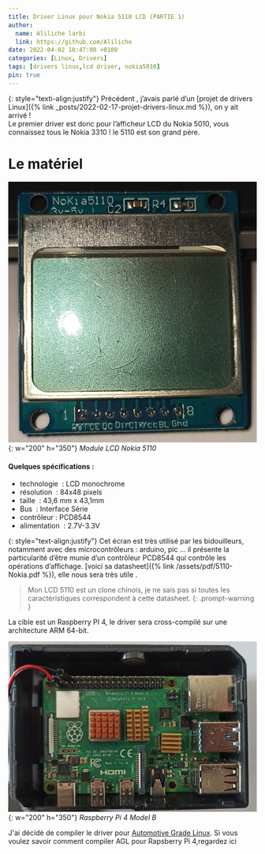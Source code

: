 ```yaml
---
title: Driver Linux pour Nokia 5110 LCD (PARTIE 1)
author:
  name: Aliliche larbi
  link: https://github.com/Aliliche
date: 2022-04-02 18:47:00 +0100
categories: [Linux, Drivers]
tags: [drivers linux,lcd driver, nokia5010]
pin: true
---
```


{: style="texti-align:justify"}
Précédent , j’avais parlé d’un [projet de drivers Linux]({% link _posts/2022-02-17-projet-drivers-linux.md %}), on y ait arrivé !  
Le premier driver est donc pour  l’afficheur LCD du Nokia 5010, vous connaissez tous le Nokia 3310 ! le 5110 est son grand père. 

# Le matériel

![5110 Nokia LCD module](/assets/img/drivers/5110.jpg){: w="200" h="350"}
*Module LCD Nokia 5110*

#### Quelques spécifications :

- technologie 	: LCD monochrome 
- résolution 	: 84x48 pixels 
- taille 		: 43,6 mm x 43,1mm 
- Bus 			:  Interface Série 
- contrôleur	:  PCD8544   
- alimentation 	:   2.7V-3.3V

{: style="text-align:justify"}
Cet écran est très utilisé par les bidouilleurs, notamment avec des microcontrôleurs : arduino, pic …
il présente la particularité d’être munie d’un contrôleur  PCD8544 qui contrôle les opérations 
d’affichage.  [voici sa datasheet]({% link /assets/pdf/5110-Nokia.pdf %}), elle nous sera très utile . 


> Mon LCD 5110 est un clone chinois, je ne sais pas si toutes les caractéristiques correspondent à cette datasheet.
{: .prompt-warning }


La cible est  un Raspberry PI 4,  le driver sera cross-compilé sur  une architecture ARM 64-bit. 

![Raspberry Pi 4 ](/assets/img/drivers/pi4.jpg){: w="200" h="350"}
*Raspberry Pi 4 Model B*

 
 J'ai décidé de compiler le driver pour [Automotive Grade Linux](https://www.automotivelinux.org/). Si vous voulez savoir comment compiler AGL pour Rapsberry Pi 4,regardez ici
